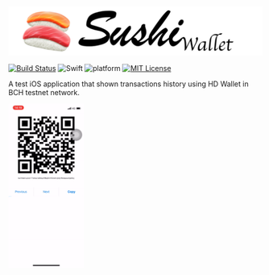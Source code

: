 ![SushiWallet](https://raw.githubusercontent.com/YutoMizutani/SushiWallet/master/pic/logo.png)

[![Build Status](https://app.bitrise.io/app/81a61f717330d1c7/status.svg?token=SI0eOnGMshsPRWtw7bcRtA&branch=master)](https://app.bitrise.io/app/81a61f717330d1c7)
![Swift](https://img.shields.io/badge/Swift-5.0-orange.svg)
![platform](https://img.shields.io/badge/platform-iOS-333333.svg)
[![MIT License](http://img.shields.io/badge/license-MIT-blue.svg?style=flat)](https://github.com/YutoMizutani/SushiWallet/blob/master/LICENSE)

A test iOS application that shown transactions history using HD Wallet in BCH testnet network.

<img src="https://raw.githubusercontent.com/YutoMizutani/SushiWallet/master/pic/out.gif" width="150">